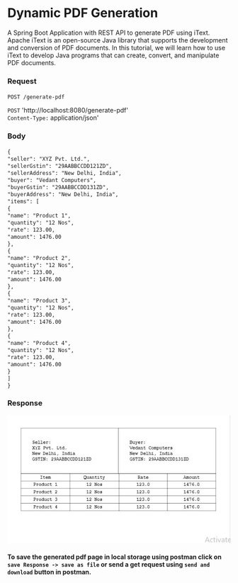 
# Dynamic PDF Generation

 A Spring Boot Application with REST API to generate PDF using iText.\
Apache iText is an open-source Java library that supports the development and conversion of PDF documents. In this tutorial, we will learn how to use iText to develop Java programs that can create, convert, and manipulate PDF documents.
### Request
`POST /generate-pdf`

 `POST` 'http://localhost:8080/generate-pdf' \
`Content-Type:` application/json' 

### Body
```--data-raw 
{
"seller": "XYZ Pvt. Ltd.",
"sellerGstin": "29AABBCCDD121ZD", 
"sellerAddress": "New Delhi, India", 
"buyer": "Vedant Computers",
"buyerGstin": "29AABBCCDD131ZD",
"buyerAddress": "New Delhi, India", 
"items": [
{
"name": "Product 1", 
"quantity": "12 Nos", 
"rate": 123.00,
"amount": 1476.00 
},
{
"name": "Product 2", 
"quantity": "12 Nos", 
"rate": 123.00,
"amount": 1476.00 
},
{
"name": "Product 3", 
"quantity": "12 Nos", 
"rate": 123.00,
"amount": 1476.00 
},
{
"name": "Product 4", 
"quantity": "12 Nos", 
"rate": 123.00,
"amount": 1476.00 
}
] 
}
```
### Response

![Response](Response.JPG?text=Response+Pdf+Here)


#### To save the generated pdf page in local storage using postman click on `save Response -> save as file` or send a get request using `send and download` button in postman.